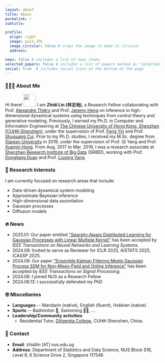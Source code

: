 ```yaml
---
layout: about
title: About
permalink: /
subtitle:

profile:
  align: right
  image: pic2.JPG
  image_circular: false # crops the image to make it circular
  address:

news: false # includes a list of news items
selected_papers: false # includes a list of papers marked as "selected={true}"
social: true  # includes social icons at the bottom of the page
---
```


### 👨🏻‍🎓 About Me
Hi there! <img src="https://media.giphy.com/media/hvRJCLFzcasrR4ia7z/giphy.gif" width="40px"> I am **Zhidi Lin (林志地)**, a Research Fellow collaborating with Prof. [Alexandre Thiéry](https://alexxthiery.github.io/) and Prof. [Jeremy Heng](https://sites.google.com/view/jeremyheng/) on inference in high-dimensional dynamical systems using techniques from control theory and generative modeling.
Previously, I earned my Ph.D. in Computer and Information Engineering at [The Chinese University of Hong Kong, Shenzhen (CUHK-Shenzhen)](https://www.cuhk.edu.cn/en), under the supervision of Prof. [Feng Yin](https://blsp-group.github.io/) and Prof. [Shuguang Cui](https://scholar.google.com/citations?user=1o_qvR0AAAAJ&hl=en&oi=ao). Prior to my Ph.D. studies, I received my M.Sc. degree from [Xiamen University](https://en.xmu.edu.cn/) in 2019, under the supervision of Prof. Qi Yang and Prof. [Xuemin Hong](https://www.researchgate.net/profile/Xuemin-Hong). From Aug. 2017 to Mar. 2019, I was a research associate at [Shenzhen Research Institute of Big Data](http://www.sribd.cn/en) (SRIBD), working with Prof. [Dongliang Duan](https://scholar.google.com/citations?user=OEDs9p8AAAAJ&hl=en) and Prof. [Liuqing Yang](https://scholar.google.com/citations?user=dmOGdOYAAAAJ&hl=en). 


### 📝 Research Interests
I am currently focused on research areas that include:
- Data-driven dynamical system modeling
- Approximate Bayesian inference
- High-dimensional data assimilation
- Gaussian processes
- Diffusion models

### 🔥 News
- 2025.01: Our paper entitled ["Sparsity-Aware Distributed Learning for Gaussian Processes with Linear Multiple Kernel"](https://arxiv.org/pdf/2309.08201) has been accepted by _IEEE Transactions on Neural Networks and Learning Systems_.
- 2024.09: Invited to serve as Reviewer for ICLR 2025, AISTATS 2025, ICASSP 2025.
- 2024.08: Our paper ["Ensemble Kalman Filtering Meets Gaussian Process SSM for Non-Mean-Field and Online Inference"](https://doi.org/10.1109/TSP.2024.3448291) has been accepted by _IEEE Transactions on Signal Processing_.
- 2024.06: I joined NUS as a Research Fellow
- 2024.06.13: I successfully defended my PhD

  

### 🤓 Miscellanies
- <b>Languages</b> -- Mandarin (native), English (fluent), Hokkien (native)  
- <b>Sports</b> -- Badminton 🏸, Swimming 🏊‍♂️, ... 
- <b>Leadership/Community activities</b>  
  * Residential Tutor, [Diligentia College](https://diligentia.cuhk.edu.cn/en/teacher-search?keywords=&alphabet=All&category=All&academic=All&class_type=All&tag=All&floor=All&page=2), CUHK-Shenzhen, China.


### 📧 Contact
- **Email**: zhidilin [AT] nus.edu.sg
- **Address**: Department of Statistics and Data Science, NUS Block S16, Level 8, 6 Science Drive 2, Singapore 117546

